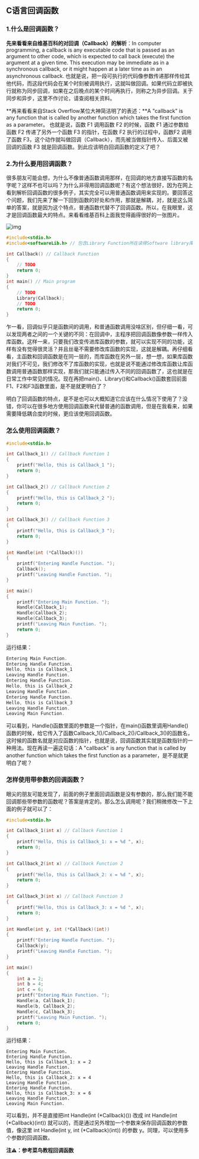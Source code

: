 ## C语言回调函数

### 1.什么是回调函数？

**先来看看来自维基百科的对回调（Callback）的解析**：In computer programming, a callback is any executable code that is passed as an argument to other code, which is expected to call back (execute) the argument at a given time. This execution may be immediate as in a synchronous callback, or it might happen at a later time as in an asynchronous callback. 也就是说，把一段可执行的代码像参数传递那样传给其他代码，而这段代码会在某个时刻被调用执行，这就叫做回调。如果代码立即被执行就称为同步回调，如果在之后晚点的某个时间再执行，则称之为异步回调。关于同步和异步，这里不作讨论，请查阅相关资料。

**再来看看来自Stack Overflow某位大神简洁明了的表述：**A "callback" is any function that is called by another function which takes the first function as a parameter。 也就是说，函数 F1 调用函数 F2 的时候，函数 F1 通过参数给 函数 F2 传递了另外一个函数 F3 的指针，在函数 F2 执行的过程中，函数F2 调用了函数 F3，这个动作就叫做回调（Callback），而先被当做指针传入、后面又被回调的函数 F3 就是回调函数。到此应该明白回调函数的定义了吧？

### 2.为什么要用回调函数？

很多朋友可能会想，为什么不像普通函数调用那样，在回调的地方直接写函数的名字呢？这样不也可以吗？为什么非得用回调函数呢？有这个想法很好，因为在网上看到解析回调函数的很多例子，其实完全可以用普通函数调用来实现的。要回答这个问题，我们先来了解一下回到函数的好处和作用，那就是解耦，对，就是这么简单的答案，就是因为这个特点，普通函数代替不了回调函数。所以，在我眼里，这才是回调函数最大的特点。来看看维基百科上面我觉得画得很好的一张图片。

![img](https://gitee.com/wanwanzh/imagebed/raw/master/pictures/2ecc00017db499f2620d.jpeg)

```c
#include<stdio.h>
#include<softwareLib.h> // 包含Library Function所在读得Software library库的头文件

int Callback() // Callback Function
{
    // TODO
    return 0;
}
int main() // Main program
{
    // TODO
    Library(Callback);
    // TODO
    return 0;
}
```

乍一看，回调似乎只是函数间的调用，和普通函数调用没啥区别，但仔细一看，可以发现两者之间的一个关键的不同：在回调中，主程序把回调函数像参数一样传入库函数。这样一来，只要我们改变传进库函数的参数，就可以实现不同的功能，这样有没有觉得很灵活？并且丝毫不需要修改库函数的实现，这就是解耦。再仔细看看，主函数和回调函数是在同一层的，而库函数在另外一层，想一想，如果库函数对我们不可见，我们修改不了库函数的实现，也就是说不能通过修改库函数让库函数调用普通函数那样实现，那我们就只能通过传入不同的回调函数了，这也就是在日常工作中常见的情况。现在再把main()、Library()和Callback()函数套回前面 F1、F2和F3函数里面，是不是就更明白了？

明白了回调函数的特点，是不是也可以大概知道它应该在什么情况下使用了？没错，你可以在很多地方使用回调函数来代替普通的函数调用，但是在我看来，如果需要降低耦合度的时候，更应该使用回调函数。

### 怎么使用回调函数？

```c
#include<stdio.h>

int Callback_1() // Callback Function 1
{
    printf("Hello, this is Callback_1 ");
    return 0;
}

int Callback_2() // Callback Function 2
{
    printf("Hello, this is Callback_2 ");
    return 0;
}

int Callback_3() // Callback Function 3
{
    printf("Hello, this is Callback_3 ");
    return 0;
}

int Handle(int (*Callback)())
{
    printf("Entering Handle Function. ");
    Callback();
    printf("Leaving Handle Function. ");
}

int main()
{
    printf("Entering Main Function. ");
    Handle(Callback_1);
    Handle(Callback_2);
    Handle(Callback_3);
    printf("Leaving Main Function. ");
    return 0;
}
```

运行结果：

```c
Entering Main Function.
Entering Handle Function.
Hello, this is Callback_1
Leaving Handle Function.
Entering Handle Function.
Hello, this is Callback_2
Leaving Handle Function.
Entering Handle Function.
Hello, this is Callback_3
Leaving Handle Function.
Leaving Main Function.
```

可以看到，Handle()函数里面的参数是一个指针，在main()函数里调用Handle()函数的时候，给它传入了函数Callback_1()/Callback_2()/Callback_3()的函数名，这时候的函数名就是对应函数的指针，也就是说，回调函数其实就是函数指针的一种用法。现在再读一遍这句话：A "callback" is any function that is called by another function which takes the first function as a parameter，是不是就更明白了呢？

### 怎样使用带参数的回调函数？

眼尖的朋友可能发现了，前面的例子里面回调函数是没有参数的，那么我们能不能回调那些带参数的函数呢？答案是肯定的。那么怎么调用呢？我们稍微修改一下上面的例子就可以了：

```c
#include<stdio.h>

int Callback_1(int x) // Callback Function 1
{
    printf("Hello, this is Callback_1: x = %d ", x);
    return 0;
}

int Callback_2(int x) // Callback Function 2
{
    printf("Hello, this is Callback_2: x = %d ", x);
    return 0;
}

int Callback_3(int x) // Callback Function 3
{
    printf("Hello, this is Callback_3: x = %d ", x);
    return 0;
}

int Handle(int y, int (*Callback)(int))
{
    printf("Entering Handle Function. ");
    Callback(y);
    printf("Leaving Handle Function. ");
}

int main()
{
    int a = 2;
    int b = 4;
    int c = 6;
    printf("Entering Main Function. ");
    Handle(a, Callback_1);
    Handle(b, Callback_2);
    Handle(c, Callback_3);
    printf("Leaving Main Function. ");
    return 0;
}
```

运行结果：

```
Entering Main Function.
Entering Handle Function.
Hello, this is Callback_1: x = 2
Leaving Handle Function.
Entering Handle Function.
Hello, this is Callback_2: x = 4
Leaving Handle Function.
Entering Handle Function.
Hello, this is Callback_3: x = 6
Leaving Handle Function.
Leaving Main Function.
```

可以看到，并不是直接把int Handle(int (*Callback)()) 改成 int Handle(int (*Callback)(int)) 就可以的，而是通过另外增加一个参数来保存回调函数的参数值，像这里 int Handle(int y, int (*Callback)(int)) 的参数 y。同理，可以使用多个参数的回调函数。

**注⚠️：参考菜鸟教程回调函数**

